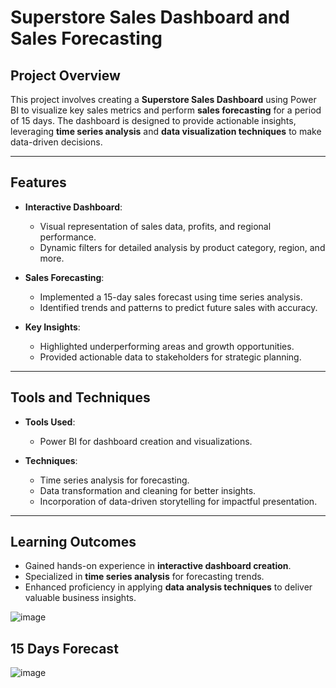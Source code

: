 # Superstore Sales Dashboard and Sales Forecasting

## Project Overview

This project involves creating a **Superstore Sales Dashboard** using Power BI to visualize key sales metrics and perform **sales forecasting** for a period of 15 days. The dashboard is designed to provide actionable insights, leveraging **time series analysis** and **data visualization techniques** to make data-driven decisions.

---

## Features

- **Interactive Dashboard**: 
  - Visual representation of sales data, profits, and regional performance.
  - Dynamic filters for detailed analysis by product category, region, and more.

- **Sales Forecasting**:
  - Implemented a 15-day sales forecast using time series analysis.
  - Identified trends and patterns to predict future sales with accuracy.

- **Key Insights**:
  - Highlighted underperforming areas and growth opportunities.
  - Provided actionable data to stakeholders for strategic planning.

---

## Tools and Techniques

- **Tools Used**: 
  - Power BI for dashboard creation and visualizations.

- **Techniques**:
  - Time series analysis for forecasting.
  - Data transformation and cleaning for better insights.
  - Incorporation of data-driven storytelling for impactful presentation.

---

## Learning Outcomes

- Gained hands-on experience in **interactive dashboard creation**.
- Specialized in **time series analysis** for forecasting trends.
- Enhanced proficiency in applying **data analysis techniques** to deliver valuable business insights.

![image](https://github.com/user-attachments/assets/98b0fff5-d64b-4084-9f91-2ec3e431baa7)


## 15 Days Forecast

![image](https://github.com/user-attachments/assets/a73bc60a-692e-4c41-abf8-90726053d9dd)



